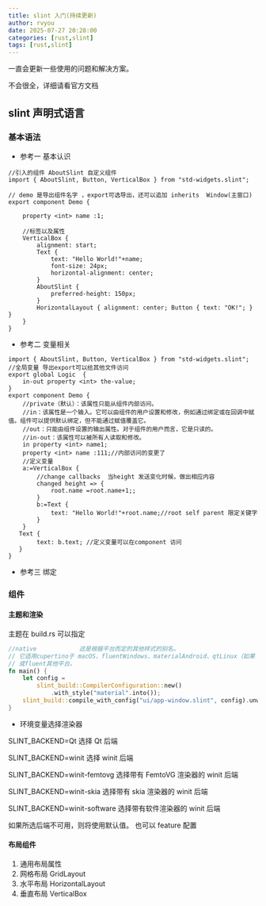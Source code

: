 ```yaml
---
title: slint 入门(持续更新)
author: rvyou
date: 2025-07-27 20:28:00
categories: [rust,slint]
tags: [rust,slint]
---
```

一直会更新一些使用的问题和解决方案。

不会很全，详细请看官方文档

## slint 声明式语言

### 基本语法

- 参考一 基本认识

```text
//引入的组件 AboutSlint 自定义组件
import { AboutSlint, Button, VerticalBox } from "std-widgets.slint";

// demo 是导出组件名字 ，export可选导出，还可以追加 inherits  Window(主窗口)
export component Demo {
  
    property <int> name :1;
    
    //标签以及属性
    VerticalBox {
        alignment: start;
        Text {
            text: "Hello World!"+name;
            font-size: 24px;
            horizontal-alignment: center;
        }
        AboutSlint {
            preferred-height: 150px;
        }
        HorizontalLayout { alignment: center; Button { text: "OK!"; } }
    }
}

```
- 参考二 变量相关

```text
import { AboutSlint, Button, VerticalBox } from "std-widgets.slint";
//全局变量 导出export可以给其他文件访问
export global Logic  {
    in-out property <int> the-value;
}
export component Demo {
    //private（默认）：该属性只能从组件内部访问。
    //in：该属性是一个输入。它可以由组件的用户设置和修改，例如通过绑定或在回调中赋值。组件可以提供默认绑定，但不能通过赋值覆盖它。
    //out：只能由组件设置的输出属性。对于组件的用户而言，它是只读的。
    //in-out：该属性可以被所有人读取和修改。
    in property <int> name1;
    property <int> name :111;//内部访问的变更了
    //定义变量
    a:=VerticalBox {
        //change callbacks  当height 发送变化时候，做出相应内容
        changed height => {
            root.name =root.name+1;;
        }
        b:=Text {
            text: "Hello World!"+root.name;//root self parent 限定关键字
        }
    }
   Text {
        text: b.text; //定义变量可以在component 访问
   }
}
```
- 参考三 绑定

### 组件
#### 主题和渲染
主题在 build.rs 可以指定
```rust
//native			这是根据平台而定的其他样式的别名。
// 它适用cupertino于 macOS、fluentWindows、materialAndroid、qtLinux（如果 Qt 可用）
// 或fluent其他平台。
fn main() {
    let config =
        slint_build::CompilerConfiguration::new()
            .with_style("material".into());
    slint_build::compile_with_config("ui/app-window.slint", config).unwrap();
}
```
- 环境变量选择渲染器

SLINT_BACKEND=Qt 选择 Qt 后端

SLINT_BACKEND=winit 选择 winit 后端

SLINT_BACKEND=winit-femtovg 选择带有 FemtoVG 渲染器的 winit 后端

SLINT_BACKEND=winit-skia 选择带有 skia 渲染器的 winit 后端

SLINT_BACKEND=winit-software 选择带有软件渲染器的 winit 后端

如果所选后端不可用，则将使用默认值。 也可以 feature 配置


#### 布局组件
1. 通用布局属性
2. 网格布局 GridLayout
3. 水平布局 HorizontalLayout
4. 垂直布局 VerticalBox

